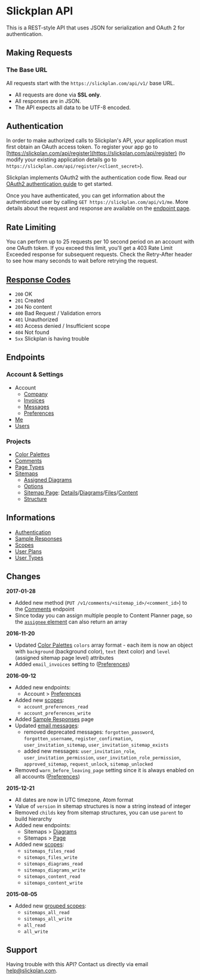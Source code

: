 # Slickplan API

This is a REST-style API that uses JSON for serialization and OAuth 2 for authentication.

## Making Requests

### The Base URL

All requests start with the `https://slickplan.com/api/v1/` base URL.

* All requests are done via **SSL only**.
* All responses are in JSON.
* The API expects all data to be UTF-8 encoded.

## Authentication

In order to make authorized calls to Slickplan's API, your application must first obtain an OAuth access token. To register your app go to [https://slickplan.com/api/register](https://slickplan.com/api/register) (to modify your existing application details go to `https://slickplan.com/api/register/<client_secret>`).

Slickplan implements OAuth2 with the authentication code flow. Read our [OAuth2 authentication guide](./sections/authentication.md) to get started.

Once you have authenticated, you can get information about the authenticated user by calling `GET https://slickplan.com/api/v1/me`. More details about the request and response are available on the [endpoint page](./endpoints/me.md).

## Rate Limiting

You can perform up to 25 requests per 10 second period on an account with one OAuth token. If you exceed this limit, you'll get a 403 Rate Limit Exceeded response for subsequent requests. Check the Retry-After header to see how many seconds to wait before retrying the request.

## [Response Codes](./sections/responses.md)

* `200` OK
* `201` Created
* `204` No content
* `400` Bad Request / Validation errors
* `401` Unauthorized
* `403` Access denied / Insufficient scope
* `404` Not found
* `5xx` Slickplan is having trouble

## Endpoints

### Account & Settings
* Account
  * [Company](./endpoints/account/company.md)
  * [Invoices](./endpoints/account/invoices.md)
  * [Messages](./endpoints/account/messages.md)
  * [Preferences](./endpoints/account/preferences.md)
* [Me](./endpoints/me.md)
* [Users](./endpoints/users.md)

### Projects
* [Color Palettes](./endpoints/palettes.md)
* [Comments](./endpoints/comments.md)
* [Page Types](./endpoints/archetypes.md)
* [Sitemaps](./endpoints/sitemaps.md)
  * [Assigned Diagrams](./endpoints/sitemaps/diagrams.md)
  * [Options](./endpoints/sitemaps/options.md)
  * [Sitemap Page](./endpoints/sitemaps/page.md): [Details](./endpoints/sitemaps/page.md#get-a-single-page-details)/[Diagrams](./endpoints/sitemaps/page.md#get-a-single-page-diagrams-list)/[Files](./endpoints/sitemaps/page.md#get-a-single-page-files-list)/[Content](./endpoints/sitemaps/page.md#get-a-single-page-content)
  * [Structure](./endpoints/sitemaps/structure.md)

## Informations

* [Authentication](./sections/authentication.md)
* [Sample Responses](./sections/responses.md)
* [Scopes](./sections/scopes.md)
* [User Plans](./endpoints/me.md#user-plans)
* [User Types](./endpoints/me.md#user-types)

## Changes

**2017-01-28**
* Added new method (`PUT /v1/comments/<sitemap_id>/<comment_id>`) to the [Comments](./endpoints/comments.md#update-a-comment) endpoint
* Since today you can assign multiple people to Content Planner page, so the [`assignee` element](./endpoints/sitemaps/page.md#get-a-single-page-content) can also return an array

**2016-11-20**
* Updated [Color Palettes](./endpoints/palettes.md) `colors` array format - each item is now an object with `background` (background color), `text` (text color) and `level` (assigned sitemap page level) attributes
* Added `email_invoices` setting to ([Preferences](./endpoints/account/preferences.md))

**2016-09-12**
* Added new endpoints:
  * Account > [Preferences](./endpoints/account/preferences.md)
* Added new [scopes](./sections/scopes.md):
  * `account_preferences_read`
  * `account_preferences_write`
* Added [Sample Responses](./sections/responses.md) page
* Updated [email messages](./endpoints/account/messages.md):
  * removed deprecated messages: `forgotten_password`, `forgotten_username`, `register_confirmation`, `user_invitation_sitemap`, `user_invitation_sitemap_exists`
  * added new messages: `user_invitation_role`, `user_invitation_permission`, `user_invitation_role_permission`, `approved_sitemap`, `request_unlock`, `sitemap_unlocked`
* Removed `warn_before_leaving_page` setting since it is always enabled on all accounts ([Preferences](./endpoints/account/preferences.md))
  
**2015-12-21**
* All dates are now in UTC timezone, Atom format
* Value of `version` in sitemap structures is now a string instead of integer
* Removed `childs` key from sitemap structures, you can use `parent` to build hierarchy
* Added new endpoints:
  * Sitemaps > [Diagrams](./endpoints/sitemaps/diagrams.md)
  * Sitemaps > [Page](./endpoints/sitemaps/page.md)
* Added new [scopes](./sections/scopes.md):
  * `sitemaps_files_read`
  * `sitemaps_files_write`
  * `sitemaps_diagrams_read`
  * `sitemaps_diagrams_write`
  * `sitemaps_content_read`
  * `sitemaps_content_write`
  
**2015-08-05**
* Added new [grouped scopes](./sections/scopes.md):
  * `sitemaps_all_read`
  * `sitemaps_all_write`
  * `all_read`
  * `all_write`

## Support

Having trouble with this API? Contact us directly via email [help@slickplan.com](mailto:help@slickplan.com).